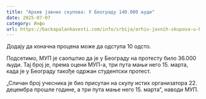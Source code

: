 ```yaml
---
title: "Архив јавних скупова: У Београду 140.000 људи"
date: 2025-07-07
category: Инфо
url: https://backapalankavesti.com/info/srbija/arhiv-javnih-skupova-u-beogradu-140-000-ljudi/
---
```


Додају да коначна процена може да одступа 10 одсто.

Подсетимо, МУП је саопштио да је у Београду на протесту било 36.000 људи.
Тај број је, према оцени МУП-а, три пута мањи него 15. марта, када је у Београду такође одржан студентски протест.

„Сличан број учесника је био присутан на скупу истих организатора 22. децембра прошле године, а три пута мање него 15. марта“, наводи МУП.

